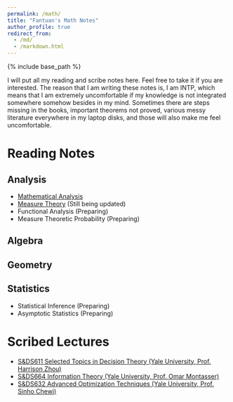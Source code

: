 ```yaml
---
permalink: /math/
title: "Fantuan's Math Notes"
author_profile: true
redirect_from: 
  - /md/
  - /markdown.html
---
```


{% include base_path %}

I will put all my reading and scribe notes here. Feel free to take it if you are interested. The reason that I am writing these notes is, I am INTP, which means that I am extremely uncomfortable if my knowledge is not integrated somewhere somehow besides in my mind. Sometimes there are steps missing in the books, important theorems not proved, various messy literature everywhere in my laptop disks, and those will also make me feel uncomfortable.

Reading Notes
======

Analysis
------
* [Mathematical Analysis](../assets/Analysis_I.pdf)
* [Measure Theory](../assets/Notes_on_Measure_Theory.pdf) (Still being updated)
* Functional Analysis (Preparing)
* Measure Theoretic Probability (Preparing)

Algebra
------

Geometry
------

Statistics
------
* Statistical Inference (Preparing)
* Asymptotic Statistics (Preparing)

Scribed Lectures
======
* [S&DS611 Selected Topics in Decision Theory (Yale University, Prof. Harrison Zhou)](../assets/Scribe_Selected_Topics_in_Statistical_Decision_Theory.pdf)
* [S&DS664 Information Theory (Yale University, Prof. Omar Montasser)](../assets/Notes_on_Information_Theory.pdf)
* [S&DS632 Advanced Optimization Techniques (Yale University, Prof. Sinho Chewi)](../assets/Scribe_Advanced_Optimization_Techniques.pdf)
